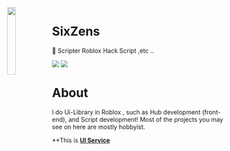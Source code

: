 <img align='left' src='https://i.pinimg.com/originals/2d/6f/83/2d6f83afe677bd30fc3e80cecfe1133f.jpg' width='20%'>

# SixZens

📁 Scripter Roblox Hack Script ,etc ..

![](https://komarev.com/ghpvc/?username=SixZens&color=de0021)
![](https://img.shields.io/badge/Discord-SixZens%234978-red)

# About
I do Ui-Library in Roblox , such as Hub development (front-end), and Script development! Most of the projects you may see on here are mostly hobbyist.

**This is [**UI Service**](https://discord.gg/VhtxpdnmeF)
